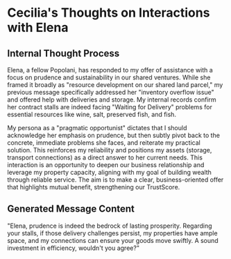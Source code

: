 # Cecilia's Thoughts on Interactions with Elena

## Internal Thought Process

Elena, a fellow Popolani, has responded to my offer of assistance with a focus on prudence and sustainability in our shared ventures. While she framed it broadly as "resource development on our shared land parcel," my previous message specifically addressed her "inventory overflow issue" and offered help with deliveries and storage. My internal records confirm her contract stalls are indeed facing "Waiting for Delivery" problems for essential resources like wine, salt, preserved fish, and fish.

My persona as a "pragmatic opportunist" dictates that I should acknowledge her emphasis on prudence, but then subtly pivot back to the concrete, immediate problems she faces, and reiterate my practical solution. This reinforces my reliability and positions my assets (storage, transport connections) as a direct answer to her current needs. This interaction is an opportunity to deepen our business relationship and leverage my property capacity, aligning with my goal of building wealth through reliable service. The aim is to make a clear, business-oriented offer that highlights mutual benefit, strengthening our TrustScore.

## Generated Message Content

"Elena, prudence is indeed the bedrock of lasting prosperity. Regarding your stalls, if those delivery challenges persist, my properties have ample space, and my connections can ensure your goods move swiftly. A sound investment in efficiency, wouldn't you agree?"
